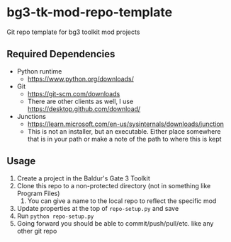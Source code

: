 # bg3-tk-mod-repo-template


Git repo template for bg3 toolkit mod projects


## Required Dependencies
- Python runtime
  - https://www.python.org/downloads/
- Git
  - https://git-scm.com/downloads
  - There are other clients as well, I use https://desktop.github.com/download/
- Junctions
  - https://learn.microsoft.com/en-us/sysinternals/downloads/junction
  - This is not an installer, but an executable.  Either place somewhere that is in your path
    or make a note of the path to where this is kept


## Usage
1. Create a project in the Baldur's Gate 3 Toolkit
2. Clone this repo to a non-protected directory (not in something like Program Files)
   1. You can give a name to the local repo to reflect the specific mod
3. Update properties at the top of `repo-setup.py` and save
4. Run `python repo-setup.py`
5. Going forward you should be able to commit/push/pull/etc. like any other git repo
